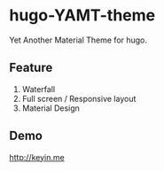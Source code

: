 # hugo-YAMT-theme
Yet Another Material Theme for hugo.

## Feature

1. Waterfall
2. Full screen / Responsive layout
3. Material Design

## Demo
<http://keyin.me>

